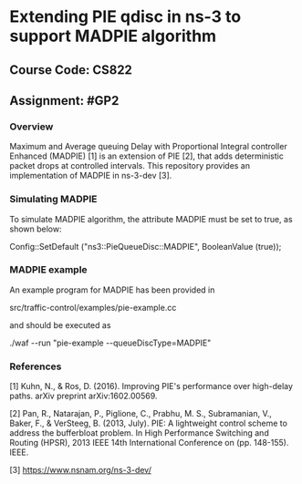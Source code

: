 # Extending PIE qdisc in ns-3 to support MADPIE algorithm

## Course Code: CS822

## Assignment: #GP2

### Overview 

Maximum and Average queuing Delay with Proportional Integral controller Enhanced (MADPIE) [1] is an extension of PIE [2], that adds deterministic packet drops at controlled intervals. This repository provides an implementation of MADPIE in ns-3-dev [3].


### Simulating MADPIE

To simulate MADPIE algorithm, the attribute MADPIE must be set to true, as shown below:

Config::SetDefault ("ns3::PieQueueDisc::MADPIE", BooleanValue (true)); 

### MADPIE example

An example program for MADPIE has been provided in

src/traffic-control/examples/pie-example.cc

and should be executed as

./waf --run "pie-example --queueDiscType=MADPIE"


### References

[1] Kuhn, N., & Ros, D. (2016). Improving PIE's performance over high-delay paths. arXiv preprint arXiv:1602.00569.

[2] Pan, R., Natarajan, P., Piglione, C., Prabhu, M. S., Subramanian, V., Baker, F., & VerSteeg, B. (2013, July). PIE: A lightweight control scheme to address the bufferbloat problem. In High Performance Switching and Routing (HPSR), 2013 IEEE 14th International Conference on (pp. 148-155). IEEE.

[3] https://www.nsnam.org/ns-3-dev/
